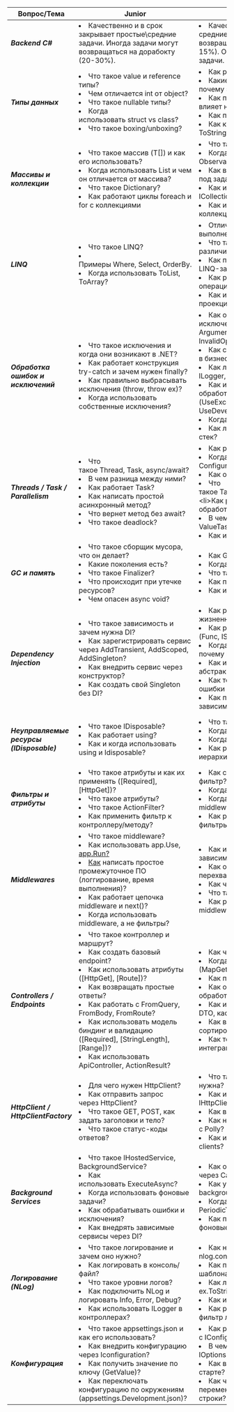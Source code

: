   


| Вопрос/Тема | Junior | Middle | Senior |
|-------------|-----------|------------|------------|
| ***Backend C#*** | <li>Качественно и в срок закрывает простые\средние задачи. Иногда задачи могут возвращаться на дорабокту (20-30%). | <li>Качественно и в срок закрывает средние\сложные задачи. Задачи редко возвращаются на доработку (менее 10-15%). Обсуждает с бизнесом детали задачи. | <li>Закрывает задачи поовышенной сложности, требующие экспертных знаний, умение правильно выбирать правильные архитектурные решения, предоставлять отказоустойчивый сервис, справляющийся с высокой нагрузкой |
| ***Типы данных*** | <li>Что такое value и reference типы?<li>Чем отличается int от object?<li>Что такое nullable типы?<li>Когда использовать struct vs class?<li>Что такое boxing/unboxing? | <li>Как работают events и delegates?<li>Какие типы в C# иммутабельны и почему это важно?<li>Как поведение value/reference типов влияет на производительность?<li>Как писать свои value-типы?<li>Как кастомизировать поведение через ToString, Equals, GetHashCode | <li>Как и когда использовать Span<T>, Memory<T> для оптимизации?<li>Когда использовать ref struct и readonly struct?<li>Как оптимизировать работу с памятью при выборе типов<li>Как эффективно проектировать модели с учётом иммутабельности и производительности |
| ***Массивы и коллекции*** | <li>Что такое массив (T[]) и как его использовать?<li>Когда использовать List<T> и чем он отличается от массива?<li>Что такое Dictionary?<li>Как работают циклы foreach и for с коллекциями | <li>Что такое HashSet, Queue, Stack?<li>Когда использовать ObservableCollection?<li>Как выбрать подходящую коллекцию под задачу?<li>Как использовать IEnumerable<T>, ICollection<T>, IList<T><li>Как и когда использовать Concurrent коллекции | <li>Как работает внутренне Dictionary?<li>Как реализовать свою коллекцию?<li>Как оптимизировать работу с большими наборами данных?<li>Как профилировать и минимизировать аллокации при работе с коллекциями?<li>Когда использовать immutable коллекции из System.Collections.Immutable? |
| ***LINQ*** | <li>Что такое LINQ?<li>Примеры Where, Select, OrderBy.<li>Когда использовать ToList, ToArray? | <li>Отличие deferred и immediate выполнения.<li>Что такое IQueryable и Ienumerable и различия между ними?<li>Как писать читаемые и эффективные LINQ-запросы?<li>Как работают group/join/aggregate операции?<li>Как использовать SelectMany и проекцию сложных данных? | <li>Как писать кастомные LINQ-провайдеры?<li>Как использовать LINQ для построения DSL?<li>Когда отказаться от LINQ в пользу императивного кода?<li>Как оптимизировать LINQ с точки зрения аллокаций и производительности?<li>Как профилировать и устранять медленные LINQ-запросы?<li> |
| ***Обработка ошибок и исключений*** | <li>Что такое исключения и когда они возникают в .NET?<li>Как работает конструкция try-catch и зачем нужен finally?<li>Как правильно выбрасывать исключения (throw, throw ex)?<li>Когда использовать собственные исключения? | <li>Как обрабатывать различные типы исключений (IOException, ArgumentException, InvalidOperationException)?<li>Как структурировать обработку ошибок в бизнес-логике и инфраструктуре?<li>Как логировать исключения (NLog, ILogger, telemetry)?<li>Как использовать глобальный обработчик исключений (UseExceptionHandler, UseDeveloperExceptionPage)?<li>Когда выбрасывать свое исключение?<li>Как логировать ошибки и не терять стек? | <li>Как реализовать централизованную обработку ошибок в middleware?<li>Как обогащать исключения дополнительной информацией (объект запроса, ID пользователя, traceId)?<li>Как обрабатывать исключения в асинхронном коде и background сервисах?<li>Как реализовать retry-логику, fallback и circuit breaker (например, с Polly)?<li>Когда использовать исключения, а когда возвращать результат с ошибкой (Result, OneOf, Either)? |
| ***Threads / Task / Parallelism*** | <li>Что такое Thread, Task, async/await?<li>В чем разница между ними?<li>Как работает Task?<li>Как написать простой асинхронный метод?<li>Что вернет метод без await?<li>Что такое deadlock? | <li>Как работает потокобезопасность?<li>Когда использовать ConfigureAwait(false)?<li>Как обрабатывать исключения в Task?<li>Что такое Task.WhenAll, [Task.Run](http://Task.Run "http://Task.Run"), ThreadPool?<li>Как реализовать параллельную обработку с Task.WhenAll?<li>В чем разница между Task, Task<T> и ValueTask?<li>Как избегать deadlock'ов и contention? | <li>Как использовать SemaphoreSlim, CancellationToken, TPL Dataflow?<li>Как проектировать асинхронные API?<li>Как реализовать масштабируемую параллельную обработку?<li>Проектирование систем с высоким уровнем параллелизма.<li>Использование Channels, кастомных синхрон. примитивов. |
| ***GC и память*** | <li>Что такое сборщик мусора, что он делает?<li>Какие поколения есть?<li>Что такое Finalizer?<li>Что происходит при утечке ресурсов?<li>Чем опасен async void? | <li>Как GC влияет на производительность?<li>Когда происходит GC?<li>Что такое LOH и как его избежать?<li>Как профилировать утечки памяти?<li>Как избежать утечек? | <li>Как управлять жизненным циклом объектов в высоконагруженных системах?<li>Как правильно использовать GC.Collect?<li>Как использовать WeakReference и GCHandle?<li>Как избежать "pinned" объектов и управлять поколениями GC?<li> |
| ***Dependency Injection*** | <li>Что такое зависимость и зачем нужна DI?<li>Как зарегистрировать сервис через AddTransient, AddScoped, AddSingleton?<li>Как внедрить сервис через конструктор?<li>Как создать свой Singleton без DI? | <li>Как работает IServiceCollection и жизненные циклы объектов?<li>Как реализовать фабрику зависимостей (Func<T>, IServiceProvider)?<li>Когда использовать scoped-сервисы и почему важно соблюдать границы?<li>Как использовать интерфейсы и абстракции для внедрения зависимостей?<li>Как тестировать DI-структуру и ловить ошибки времени выполнения?<li>Как протестировать код с внедрением зависимостей? | <li>Как реализовать собственный контейнер или расширения для регистрации?<li>Как внедрять зависимости в middleware, фильтры, background services?<li>Как организовать сложную композицию зависимостей (composite pattern, decorator)?<li>DI в микросервисной архитектуре - как работать с Autofac, Scrutor? |
| ***Неуправляемые ресурсы (IDisposable)*** | <li>Что такое IDisposable?<li>Как работает using?<li>Как и когда использовать using и Idisposable? | <li>Что такое DisposePattern?<li>Когда нужен финализатор?<li>Когда применять IAsyncDisposable?<li>Как реализовать корректную очистку в иерархии объектов? | <li>Как управлять временем жизни сложных ресурсов?<li>Разработка безопасных API с неуправляемыми ресурсами.<li>Диагностика и автоматизация освобождения ресурсов. |
| ***Фильтры и атрибуты*** | <li>Что такое атрибуты и как их применять ([Required], [HttpGet])?<li>Что такое атрибуты?<li>Что такое ActionFilter?<li>Как применить фильтр к контроллеру/методу? | <li>Как создать кастомный атрибут и фильтр?<li>Когда использовать IAsyncActionFilter?<li>Когда использовать фильтры, а когда middleware?<li>Как регистрировать глобальные фильтры? | <li>Как влияют фильтров на производительность?<li>Как избежать дублирования логики?<li>Динамическое применение фильтров. (пример)<li>Расширение системы фильтрации для многосервисной архитектуры.<li>Как обеспечить тестируемость фильтров через фабрики?|
| ***Middlewares*** | <li>Что такое middleware?<li>Как использовать app.Use, [app.Run?<li>Как](http://app.Run?<li>Как "http://app.Run?<li>Как") написать простое промежуточное ПО (логгирование, время выполнения)?<li>Как работает цепочка middleware и next()?<li>Когда использовать middleware, а не фильтры? | <li>Как использовать middleware с зависимостями через DI?<li>Как обрабатывать ошибки, перехватывать исключения в middleware?<li>Как читать/изменять HttpContext?<li>Что такое pipeline?<li>Как реализовать condition-based middleware? | <li>Как избежать блокировок?<li>Как профилировать middleware и минимизировать накладные расходы?<li>Как использовать middleware для кросс-сервисной логики (логгирование, авторизация, метрики)?<li>Оптимизация и масштабирование pipeline - какие есть подходы, практики? |
| ***Controllers / Endpoints*** | <li>Что такое контроллер и маршрут?<li>Как создать базовый endpoint?<li>Как использовать атрибуты ([HttpGet], [Route])?<li>Как возвращать простые ответы?<li>Как работать с FromQuery, FromBody, FromRoute?<li>Как использовать модель биндинг и валидацию ([Required], [StringLength], [Range])?<li>Как использовать ApiController, ActionResult<T>? | <li>Как читать/изменять HttpContext?<li>Когда применять минимальные API (MapGet, MapPost)?<li>Как проектировать API по REST/DDD?<li>Как организовать глобальную обработку ошибок?<li>Как использовать фильтры, middleware, DTO, кастомные атрибуты для валидации?<li>Как внедрять фильтрацию, пагинацию, сортировку?<li>Как тестировать эндпоинты юнитами и интеграционно? | <li>Как проектировать высоконагруженные API (async, rate limiting, CORS)?<li>Безопасность (OAuth, JWT, API Keys).<li>Как проектировать REST API с учетом версий и контрактов? |
| ***HttpClient / HttpClientFactory*** | <li>Для чего нужен HttpClient?<li>Как отправить запрос через HttpClient?<li>Что такое GET, POST, как задать заголовки и тело?<li>Что такое статус-коды ответов? | <li>Что такое HttpClientFactory и зачем она нужна?<li>Как использовать HttpClientFactory и IHttpClientFactory?<li>Как внедрять через DI?<li>Как настроить политики (retry, timeout) с Polly?<li>Как использовать Typed и Named clients? | <li>Настройка мониторинга, трекинг запросов, кастомные DelegatingHandler.<li>Как профилировать и оптимизировать количество открытых сокетов?<li>Как правильно обрабатывать HttpRequestException, TimeoutException?<li>Как внедрять кэширование и логирование на уровне HTTP-клиентов? |
| ***Background Services*** | <li>Что такое IHostedService, BackgroundService?<li>Как использовать ExecuteAsync?<li>Когда использовать фоновые задачи?<li>Как обрабатывать ошибки и исключения?<li>Как внедрять зависимые сервисы через DI? | <li>Как отменять задачи через CancellationToken?<li>Как управлять жизненным циклом background-сервисов?<li>Когда использовать таймеры (Timer, PeriodicTimer)?<li>Как профилировать и логировать фоновые сервисы? | <li>Как организовать очередь заданий (Channel, Queue, Semaphore)?<li>Как масштабировать background обработку (например, job-пул)? |
| ***Логирование (NLog)*** | <li>Что такое логирование и зачем оно нужно?<li>Как логировать в консоль/файл?<li>Что такое уровни логов?<li>Как подключить NLog и логировать Info, Error, Debug?<li>Как использовать ILogger<T> в контроллерах? | <li>Как настраивать цели и правила в nlog.config?<li>Как писать структурированные логи (с шаблонами, @fields)?<li>Как логировать исключения с ex.ToString() и stack trace?<li>Как использовать DI для логов?<li>Как реализовать кастомный target или фильтр логов? | <li>Как структурировать логи (корреляции, трассировка)?<li>Как интегрировать NLog с другими сервисами (Elasticsearch, Seq, Grafana Loki)?<li>Как профилировать логирование и избегать избыточных логов?<li>Как логировать в распределённых системах (корреляция, traceId)? |
| ***Конфигурация*** | <li>Что такое appsettings.json и как его использовать?<li>Как внедрить конфигурацию через Iconfiguration?<li>Как получить значение по ключу (GetValue<T>)?<li>Как переключать конфигурацию по окружениям (appsettings.Development.json)? | <li>Как работать с IConfiguration, IOptions, IOptionsSnapshot?<li>В чем отличие между IOptions и IOptionsMonitor?<li>Как валидировать конфигурацию при старте?<li>Как читать конфигурации из переменных окружения и командной строки? | <li>Как применять кастомные провайдеры?<li>Как безопасно работать с секциями конфигурации и секретами?<li>Как централизованно управлять конфигурацией в микросервисной архитектуре?<li>Конфигурация в распределённых системах, dynamic reloading, integration с Consul, Vault.